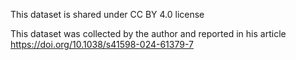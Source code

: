 This dataset is shared under CC BY 4.0 license

This dataset was collected by the author and reported in his article https://doi.org/10.1038/s41598-024-61379-7
